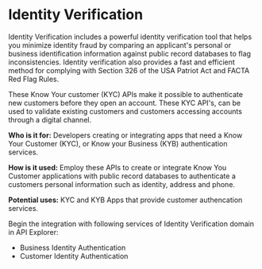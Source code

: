 # Identity Verification 

Identity Verification includes a powerful identity verification tool that helps you minimize identity fraud by comparing an applicant's personal or business  identification information against public record databases to flag inconsistencies. Identity verification also provides a fast and efficient method for complying with Section 326 of the USA Patriot Act and FACTA Red Flag Rules. 

These Know Your customer (KYC) APIs make it possible to authenticate new customers before they open an account. These KYC API's, can be used to validate existing customers and customers accessing accounts through a digital channel.

**Who is it for:** Developers creating or integrating apps that need a Know Your Customer (KYC), or Know your Business (KYB) authentication services.  

**How is it used:** Employ these APIs to create or integrate Know You Customer applications with public record databases to authenticate a customers personal information such as identity, address and phone.  

**Potential uses:** KYC and KYB Apps that provide customer authencation services. 

Begin the integration with following services of Identity Verification domain in API Explorer:

* Business Identity Authentication
* Customer Identity Authentication



